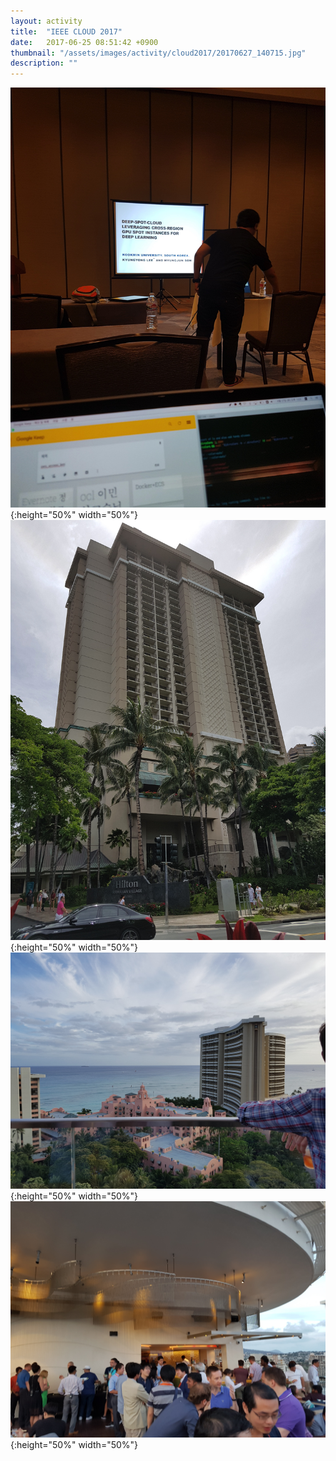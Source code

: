 ```yaml
---
layout: activity
title:  "IEEE CLOUD 2017"
date:   2017-06-25 08:51:42 +0900
thumbnail: "/assets/images/activity/cloud2017/20170627_140715.jpg"
description: ""
---
```


![](/assets/images/activity/cloud2017/20170627_130303.jpg){:height="50%" width="50%"}
![](/assets/images/activity/cloud2017/20170627_140715.jpg){:height="50%" width="50%"}
![](/assets/images/activity/cloud2017/20170627_180453.jpg){:height="50%" width="50%"}
![](/assets/images/activity/cloud2017/20170627_191125.jpg){:height="50%" width="50%"}

